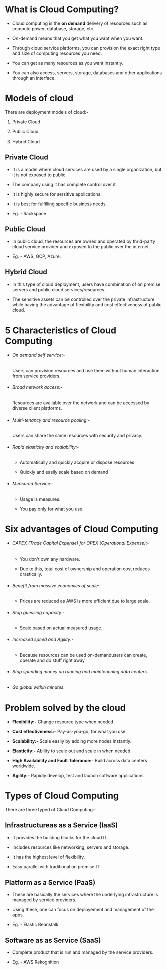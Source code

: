 # 

# What is Cloud Computing?

- Cloud computing is the **on demand** delivery of resources such as compute power, database, storage, etc.

- On-demand means that you get what you wabt when you want.

- Through cloud service platforms, you can provision the exact right type and size of computing resources you need.

- You can get as many resources as you want instantly.

- You can also access, servers, storage, databases and other applications through an interface.

# Models of cloud

There are deployment models of cloud:-

1. Private Cloud

2. Public Cloud

3. Hybrid Cloud

## Private Cloud

- It is a model where cloud services are used by a single organization, but it is not exposed to public.

- The company using it has complete control over it.

- It is highly secure for sersitive applications.

- It is best for fulfilling specific business needs.

- Eg. - Rackspace

## Public Cloud

- In public cloud, the resources are owned and operated by thrid-party cloud service provider and exposed to the public over the internet.

- Eg. - AWS, GCP, Azure.

## Hybrid Cloud

- In this type of cloud deployment, users have combination of on premise servers and public cloud services/resources.

- The sensitive assets can be controlled over the private infrastructure while having the advantage of flexibility and cost effectiveness of public cloud.

# 5 Characteristics of Cloud Computing

- ###### On demand self service:-
  
  Users can provision resources and use them without human interaction from service providers.

- ###### Broad network access:-
  
  Resources are available over the network and can be accessed by diverse client platforms.

- ###### Multi-tenancy and resource pooling:-
  
  Users can share the same resources with security and privacy.

- ###### Rapid elasticity and scalability:-
  
  - Automatically and quickly acquire or dispose resources
  
  - Quickly and easily scale based on demand

- ###### Measured Service:-
  
  - Usage is measures.
  
  - You pay only for what you use.

# Six advantages of Cloud Computing

- ###### CAPEX (Trade Capital Expense) for OPEX (Operational Expense):-
  
  - You don't own any hardware.
  
  - Due to this, total cost of ownership and operation cost reduces drastically.

- ###### Benefit from massive economies of scale:-
  
  - Prices are reduced as AWS is more efficient due to large scale.

- ###### Stop guessing capacity:-
  
  - Scale based on actual measured usage.

- ###### Increased speed and Agility:-
  
  - Because resources can be used on-demandusers can create, operate and do stuff right away

- ###### Stop spending money on running and maintenening data centers.

- ###### Go global within minutes.

# Problem solved by the cloud

- **Flexibility:-** Change resource type when needed.

- **Cost effectiveness:-** Pay-as-you-go, for what you use.

- **Scalability:-** Scale easily by adding more nodes instantly.

- **Elasticity:-** Ability to scale out and scale in when needed.

- **High Availability and Fault Tolerance:-** Build across data centers worldwide.

- **Agility:-** Rapidly develop, test and launch software applications.

# Types of Cloud Computing

There are three typed of Cloud Computing:-



## Infrastructureas as a Service (IaaS)

- It provides the building blocks for the cloud IT.

- Includes resources like networking, servers and storage.

- It has the highest level of flexibility.

- Easy parallel with traditional on premise IT.

## Platform as a Service (PaaS)

- These are basically the services where the underlying infrastructure is managed by service providers.

- Using these, one can focus on deployement and management of the apps.

- Eg. - Elastic Beanstalk

## Software as as Service (SaaS)

- Complete product that is run and managed by the service providers.

- Eg. - AWS Rekognition






